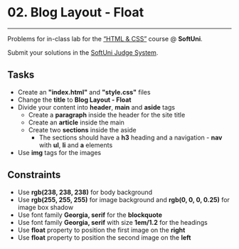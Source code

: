 # 02. Blog Layout - Float
------
Problems for in-class lab for the [“HTML & CSS”](https://softuni.bg/trainings/2375/html-and-css-may-2019) course @ **SoftUni**.

Submit your solutions in the [SoftUni Judge System](https://judge.softuni.bg/Contests/1237/Position-and-Float).

## Tasks
 * Create an **"index.html"** and **"style.css"** files
 * Change the **title** to **Blog Layout - Float**
 * Divide your content into **header**, **main** and **aside** tags
    * Create a **paragraph** inside the header for the site title
    * Create an **article** inside the main
    * Create two **sections** inside the aside
       * The sections should have a **h3** heading and a navigation - **nav** with **ul**, **li** and **a** elements
 * Use **img** tags for the images 

 
 ## Constraints
 * Use **rgb(238, 238, 238)** for body background
 * Use **rgb(255, 255, 255)** for image background and **rgb(0, 0, 0, 0.25)** for image box shadow
 * Use font family **Georgia, serif** for the **blockquote**
 * Use font family **Georgia, serif** with size **1em/1.2** for the headings
 * Use **float** property to position the first image on the **right**
 * Use **float** property to position the second image on the **left**